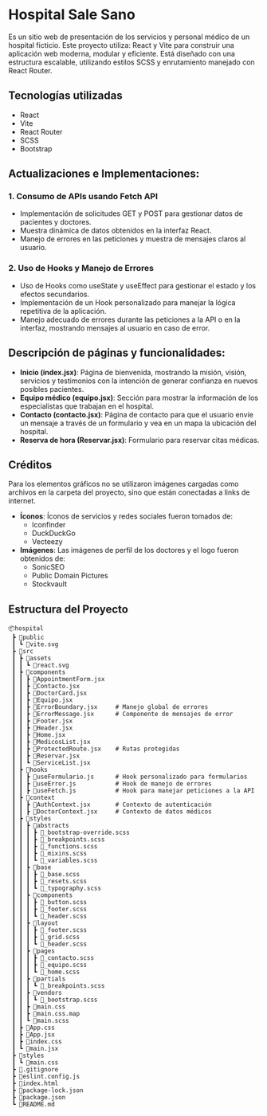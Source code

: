 # Hospital Sale Sano

Es un sitio web de presentación de los servicios y personal médico de un hospital ficticio. Este proyecto utiliza: React y Vite para construir una aplicación web moderna, modular y eficiente. Está diseñado con una estructura escalable, utilizando estilos SCSS y enrutamiento manejado con React Router.

## Tecnologías utilizadas

- React
- Vite
- React Router
- SCSS
- Bootstrap

## Actualizaciones e Implementaciones:

### 1. Consumo de APIs usando Fetch API
- Implementación de solicitudes GET y POST para gestionar datos de pacientes y doctores.
- Muestra dinámica de datos obtenidos en la interfaz React.
- Manejo de errores en las peticiones y muestra de mensajes claros al usuario.

### 2. Uso de Hooks y Manejo de Errores
- Uso de Hooks como useState y useEffect para gestionar el estado y los efectos secundarios.
- Implementación de un Hook personalizado para manejar la lógica repetitiva de la aplicación.
- Manejo adecuado de errores durante las peticiones a la API o en la interfaz, mostrando mensajes al usuario en caso de error.


## Descripción de páginas y funcionalidades:

- **Inicio (index.jsx)**: Página de bienvenida, mostrando la misión, visión, servicios y testimonios con la intención de generar confianza en nuevos posibles pacientes.
- **Equipo médico (equipo.jsx)**: Sección para mostrar la información de los especialistas que trabajan en el hospital.
- **Contacto (contacto.jsx)**: Página de contacto para que el usuario envíe un mensaje a través de un formulario y vea en un mapa la ubicación del hospital.
- **Reserva de hora (Reservar.jsx)**: Formulario para reservar citas médicas.

## Créditos

Para los elementos gráficos no se utilizaron imágenes cargadas como archivos en la carpeta del proyecto, sino que están conectadas a links de internet.

- **Íconos**: Íconos de servicios y redes sociales fueron tomados de:
  - Iconfinder
  - DuckDuckGo
  - Vecteezy
- **Imágenes**: Las imágenes de perfil de los doctores y el logo fueron obtenidos de:
  - SonicSEO
  - Public Domain Pictures
  - Stockvault

## Estructura del Proyecto

```
📦hospital
 ┣ 📂public
 ┃ ┗ 📜vite.svg
 ┣ 📂src
 ┃ ┣ 📂assets
 ┃ ┃ ┗ 📜react.svg
 ┃ ┣ 📂components
 ┃ ┃ ┣ 📜AppointmentForm.jsx
 ┃ ┃ ┣ 📜Contacto.jsx
 ┃ ┃ ┣ 📜DoctorCard.jsx
 ┃ ┃ ┣ 📜Equipo.jsx
 ┃ ┃ ┣ 📜ErrorBoundary.jsx     # Manejo global de errores
 ┃ ┃ ┣ 📜ErrorMessage.jsx      # Componente de mensajes de error
 ┃ ┃ ┣ 📜Footer.jsx
 ┃ ┃ ┣ 📜Header.jsx
 ┃ ┃ ┣ 📜Home.jsx
 ┃ ┃ ┣ 📜MedicosList.jsx
 ┃ ┃ ┣ 📜ProtectedRoute.jsx    # Rutas protegidas
 ┃ ┃ ┣ 📜Reservar.jsx
 ┃ ┃ ┗ 📜ServiceList.jsx
 ┃ ┣ 📂hooks
 ┃ ┃ ┣ 📜useFormulario.js      # Hook personalizado para formularios
 ┃ ┃ ┣ 📜useError.js           # Hook de manejo de errores
 ┃ ┃ ┣ 📜useFetch.js           # Hook para manejar peticiones a la API
 ┃ ┣ 📂context
 ┃ ┃ ┣ 📜AuthContext.jsx       # Contexto de autenticación
 ┃ ┃ ┣ 📜DoctorContext.jsx     # Contexto de datos médicos
 ┃ ┣ 📂styles
 ┃ ┃ ┣ 📂abstracts
 ┃ ┃ ┃ ┣ 📜_bootstrap-override.scss
 ┃ ┃ ┃ ┣ 📜_breakpoints.scss
 ┃ ┃ ┃ ┣ 📜_functions.scss
 ┃ ┃ ┃ ┣ 📜_mixins.scss
 ┃ ┃ ┃ ┗ 📜_variables.scss
 ┃ ┃ ┣ 📂base
 ┃ ┃ ┃ ┣ 📜_base.scss
 ┃ ┃ ┃ ┣ 📜_resets.scss
 ┃ ┃ ┃ ┗ 📜_typography.scss
 ┃ ┃ ┣ 📂components
 ┃ ┃ ┃ ┣ 📜_button.scss
 ┃ ┃ ┃ ┣ 📜_footer.scss
 ┃ ┃ ┃ ┗ 📜_header.scss
 ┃ ┃ ┣ 📂layout
 ┃ ┃ ┃ ┣ 📜_footer.scss
 ┃ ┃ ┃ ┣ 📜_grid.scss
 ┃ ┃ ┃ ┗ 📜_header.scss
 ┃ ┃ ┣ 📂pages
 ┃ ┃ ┃ ┣ 📜_contacto.scss
 ┃ ┃ ┃ ┣ 📜_equipo.scss
 ┃ ┃ ┃ ┗ 📜_home.scss
 ┃ ┃ ┣ 📂partials
 ┃ ┃ ┃ ┗ 📜_breakpoints.scss
 ┃ ┃ ┣ 📂vendors
 ┃ ┃ ┃ ┗ 📜_bootstrap.scss
 ┃ ┃ ┣ 📜main.css
 ┃ ┃ ┣ 📜main.css.map
 ┃ ┃ ┗ 📜main.scss
 ┃ ┣ 📜App.css
 ┃ ┣ 📜App.jsx
 ┃ ┣ 📜index.css
 ┃ ┗ 📜main.jsx
 ┣ 📂styles
 ┃ ┗ 📜main.css
 ┣ 📜.gitignore
 ┣ 📜eslint.config.js
 ┣ 📜index.html
 ┣ 📜package-lock.json
 ┣ 📜package.json
 ┗ 📜README.md
```

